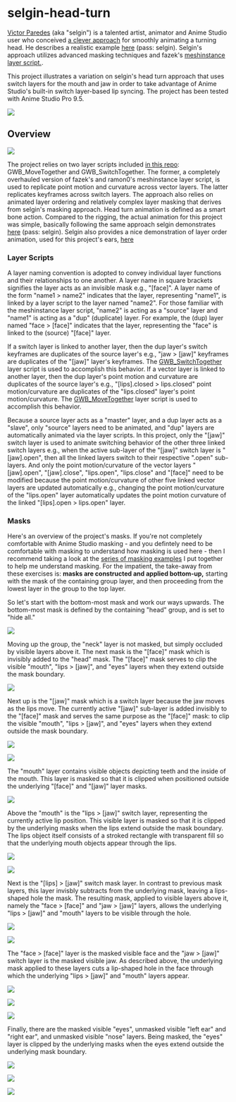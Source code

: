 selgin-head-turn
================

[Victor Paredes](http://animadoresporunacausa.blogspot.com) (aka "selgin") is a talented artist, animator and Anime Studio user who conceived [a clever approach](http://www.lostmarble.com/forum/viewtopic.php?t=15846) for smoothly animating a turning head. He describes a realistic example [here](https://vimeo.com/28938430) (pass: selgin). Selgin's approach utilizes advanced masking techniques and fazek's [meshinstance layer script.](http://www.lostmarble.com/forum/viewtopic.php?t=15845). 

This project illustrates a variation on selgin's head turn approach that uses switch layers for the mouth and jaw in order to take advantage of Anime Studio's built-in switch layer-based lip syncing. The project has been tested with Anime Studio Pro 9.5.

![](images/Switch-Mouth-and-Chin-640x480.gif)

Overview
--------

![](images/head-turn-action.png)

The project relies on two layer scripts included [in this repo](../../scripts/layer): GWB_MoveTogether and GWB_SwitchTogether. The former, a completely overhauled version of fazek's and ramon0's meshinstance layer script, is used to replicate point motion and curvature across vector layers. The latter replicates keyframes across switch layers. The approach also relies on animated layer ordering and relatively complex layer masking that derives from selgin's masking approach. Head turn animation is defined as a smart bone action. Compared to the rigging, the actual animation for this project was simple, basically following the same approach selgin demonstrates [here](https://vimeo.com/28938430) (pass: selgin). Selgin also provides a nice demonstration of layer order animation, used for this project's ears, [here](http://www.youtube.com/watch?v=zk--aWuAZnM)

### Layer Scripts ###

A layer naming convention is adopted to convey individual layer functions and their relationships to one another. A layer name in square brackets signifies the layer acts as an invisible mask e.g., "[face]". A layer name of the form "name1 > name2" indicates that the layer, representing "name1", is linked by a layer script to the layer named "name2". For those familiar with the meshinstance layer script, "name2" is acting as a "source" layer and "name1" is acting as a "dup" (duplicate) layer.  For example, the (dup) layer named "face > [face]" indicates that the layer, representing the "face" is linked to the (source) "[face]" layer.

If a switch layer is linked to another layer, then the dup layer's switch keyframes are duplicates of the source layer's e.g., "jaw > [jaw]" keyframes are duplicates of the "[jaw]" layer's keyframes. The [GWB_SwitchTogether](../../scripts/layer/GWB_SwitchTogether.lua) layer script is used to accomplish this behavior. If a vector layer is linked to another layer, then the dup layer's point motion and curvature are duplicates of the source layer's e.g., "[lips].closed > lips.closed" point motion/curvature are duplicates of the "lips.closed" layer's point motion/curvature. The [GWB_MoveTogether](../../scripts/layer/GWB_MoveTogether.lua) layer script is used to accomplish this behavior. 

Because a source layer acts as a "master" layer, and a dup layer acts as a "slave", only "source" layers need to be animated, and "dup" layers are automatically animated via the layer scripts. In this project, only the "[jaw]" switch layer is used to animate switching behavior of the other three linked switch layers e.g., when the active sub-layer of the "[jaw]" switch layer is "[jaw].open", then all the linked layers switch to their respective ".open" sub-layers. And only the point motion/curvature of the vector layers "[jaw].open", "[jaw].close", "lips.open", "lips.close" and "[face]" need to be modified because the point motion/curvature of other five linked vector layers are updated automatically e.g., changing the point motion/curvature of the "lips.open" layer automatically updates the point motion curvature of the linked "[lips].open > lips.open" layer.

### Masks ###

Here's an overview of the project's masks. If you're not completely comfortable with Anime Studio masking - and you defintely need to be comfortable with masking to understand how masking is used here - then I recommend taking a look at the [series of masking examples](../masking-tests) I put together to help me understand masking. For the impatient, the take-away from these exercises is:  **masks are constructed and applied bottom-up,** starting with the mask of the containing group layer, and then proceeding from the lowest layer in the group to the top layer.

So let's start with the bottom-most mask and work our ways upwards. The bottom-most mask is defined by the containing "head" group, and is set to "hide all."

![](images/head.png)

Moving up the group, the "neck" layer is not masked, but simply occluded by visible layers above it. The next mask is the "[face]" mask which is invisibly added to the "head" mask. The "[face]" mask serves to clip the visible "mouth", "lips > [jaw]", and "eyes" layers when they extend outside the mask boundary. 

![](images/face-mask.png)

Next up is the "[jaw]" mask which is a switch layer because the jaw moves as the lips move. The currently active "[jaw]" sub-layer is added invisibly to the "[face]" mask and serves the same purpose as the "[face]" mask: to clip the visible "mouth", "lips > [jaw]", and "eyes" layers when they extend outside the mask boundary. 

![](images/jaw-mask.png)

![](images/jaw-mask-open.png)

The "mouth" layer contains visible objects depicting teeth and the inside of the mouth. This layer is masked so that it is clipped when positioned outside the underlying "[face]" and "[jaw]" layer masks.

![](images/mouth.png)

Above the "mouth" is the "lips > [jaw]" switch layer, representing the currently active lip position. This visible layer is masked so that it is clipped by the underlying masks when the lips extend outside the mask boundary. The lips object itself consists of a stroked rectangle with transparent fill so that the underlying mouth objects appear through the lips.

![](images/lips.png)

![](images/lips-open.png)

Next is the "[lips] > [jaw]" switch mask layer. In contrast to previous mask layers, this layer invisbly subtracts from the underlying mask, leaving a lips-shaped hole the mask. The resulting mask, applied to visible layers above it, namely the "face > [face]" and "jaw > [jaw]" layers, allows the underlying "lips > [jaw]" and "mouth" layers to be visible through the hole.

![](images/lips-mask.png)

![](images/lips-mask-open.png)

The  "face > [face]" layer is the masked visible face and the "jaw > [jaw]" switch layer is the masked visible jaw. As described above, the underlying mask applied to these layers cuts a lip-shaped hole in the face through which the underlying "lips > [jaw]" and "mouth" layers appear.

![](images/face.png)

![](images/jaw.png)

![](images/jaw-open.png)

Finally, there are the masked visible "eyes", unmasked visible "left ear" and "right ear", and unmasked visible "nose" layers. Being masked, the "eyes" layer is clipped by the underlying masks when the eyes extend outside the underlying mask boundary.

![](images/eyes.png)

![](images/ear.png)

![](images/nose.png)
